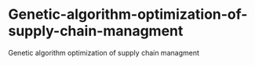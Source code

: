 # Genetic-algorithm-optimization-of-supply-chain-managment
Genetic algorithm optimization of supply chain managment
